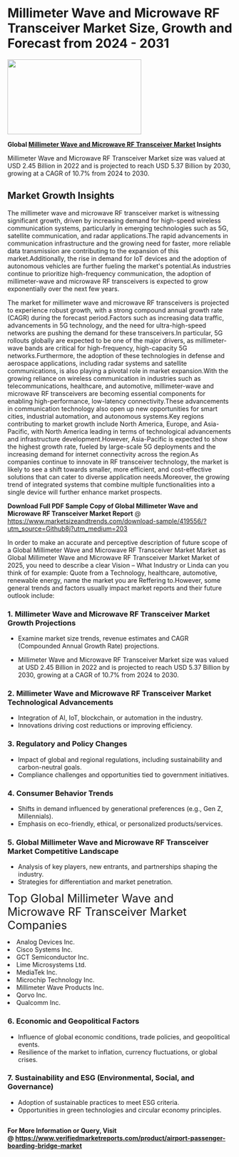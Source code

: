 <H1>Millimeter Wave and Microwave RF Transceiver Market Size, Growth and Forecast from 2024 - 2031</H1><img class="aligncenter size-medium wp-image-584254" src="https://thirdeyenews.in/wp-content/uploads/2024/09/Global-Market-Research-300x168.jpeg" alt="" width="300" height="168" /><p><strong>Global&nbsp;<a href="https://www.marketsizeandtrends.com/download-sample/419556/?utm_source=Github8j?utm_medium=203">Millimeter Wave and Microwave RF Transceiver Market</a> Insights</strong></p><p>Millimeter Wave and Microwave RF Transceiver Market size was valued at USD 2.45 Billion in 2022 and is projected to reach USD 5.37 Billion by 2030, growing at a CAGR of 10.7% from 2024 to 2030.</p><p><h2>Market Growth Insights</h2> <p>The millimeter wave and microwave RF transceiver market is witnessing significant growth, driven by increasing demand for high-speed wireless communication systems, particularly in emerging technologies such as 5G, satellite communication, and radar applications.The rapid advancements in communication infrastructure and the growing need for faster, more reliable data transmission are contributing to the expansion of this market.Additionally, the rise in demand for IoT devices and the adoption of autonomous vehicles are further fueling the market's potential.As industries continue to prioritize high-frequency communication, the adoption of millimeter-wave and microwave RF transceivers is expected to grow exponentially over the next few years.</p> <p>The market for millimeter wave and microwave RF transceivers is projected to experience robust growth, with a strong compound annual growth rate (CAGR) during the forecast period.Factors such as increasing data traffic, advancements in 5G technology, and the need for ultra-high-speed networks are pushing the demand for these transceivers.In particular, 5G rollouts globally are expected to be one of the major drivers, as millimeter-wave bands are critical for high-frequency, high-capacity 5G networks.Furthermore, the adoption of these technologies in defense and aerospace applications, including radar systems and satellite communications, is also playing a pivotal role in market expansion.With the growing reliance on wireless communication in industries such as telecommunications, healthcare, and automotive, millimeter-wave and microwave RF transceivers are becoming essential components for enabling high-performance, low-latency connectivity.These advancements in communication technology also open up new opportunities for smart cities, industrial automation, and autonomous systems.Key regions contributing to market growth include North America, Europe, and Asia-Pacific, with North America leading in terms of technological advancements and infrastructure development.However, Asia-Pacific is expected to show the highest growth rate, fueled by large-scale 5G deployments and the increasing demand for internet connectivity across the region.As companies continue to innovate in RF transceiver technology, the market is likely to see a shift towards smaller, more efficient, and cost-effective solutions that can cater to diverse application needs.Moreover, the growing trend of integrated systems that combine multiple functionalities into a single device will further enhance market prospects.<p><span class=""><strong>Download Full PDF Sample Copy of Global Millimeter Wave and Microwave RF Transceiver Market Report</strong> @ <a href="https://www.marketsizeandtrends.com/download-sample/419556/?utm_source=Github8j?utm_medium=203" target="_blank">https://www.marketsizeandtrends.com/download-sample/419556/?utm_source=Github8j?utm_medium=203</a></span></p><p>In order to make an accurate and perceptive description of future scope of a Global&nbsp;Millimeter Wave and Microwave RF Transceiver Market Market as Global&nbsp;Millimeter Wave and Microwave RF Transceiver Market Market of 2025, you need to describe a clear Vision &ndash; What Industry or Linda can you think of for example: Quote from a Technology, healthcare, automotive, renewable energy, name the market you are Reffering to.However, some general trends and factors usually impact market reports and their future outlook include:</p><h3>1.&nbsp;<strong>Millimeter Wave and Microwave RF Transceiver Market Growth Projections</strong></h3><ul><li>Examine market size trends, revenue estimates and CAGR (Compounded Annual Growth Rate) projections.</li><li><p>Millimeter Wave and Microwave RF Transceiver Market size was valued at USD 2.45 Billion in 2022 and is projected to reach USD 5.37 Billion by 2030, growing at a CAGR of 10.7% from 2024 to 2030.</p></li></ul><h3>2.&nbsp;<strong>Millimeter Wave and Microwave RF Transceiver Market Technological Advancements</strong></h3><ul><li>Integration of AI, IoT, blockchain, or automation in the industry.</li><li>Innovations driving cost reductions or improving efficiency.</li></ul><h3>3.&nbsp;<strong>Regulatory and Policy Changes</strong></h3><ul><li>Impact of global and regional regulations, including sustainability and carbon-neutral goals.</li><li>Compliance challenges and opportunities tied to government initiatives.</li></ul><h3>4.&nbsp;<strong>Consumer Behavior Trends</strong></h3><ul><li>Shifts in demand influenced by generational preferences (e.g., Gen Z, Millennials).</li><li>Emphasis on eco-friendly, ethical, or personalized products/services.</li></ul><h3>5.&nbsp;<strong>Global Millimeter Wave and Microwave RF Transceiver Market Competitive Landscape</strong></h3><ul><li>Analysis of key players, new entrants, and partnerships shaping the industry.</li><li>Strategies for differentiation and market penetration.</li></ul><p data-pm-slice="1 1 []"><span style="color: inherit; font-family: inherit; font-size: 25px;">Top Global Millimeter Wave and Microwave RF Transceiver Market Companies</span></p><div class="" data-test-id=""><p><li>Analog Devices Inc.</li><li> Cisco Systems Inc.</li><li> GCT Semiconductor Inc.</li><li> Lime Microsystems Ltd.</li><li> MediaTek Inc.</li><li> Microchip Technology Inc.</li><li> Millimeter Wave Products Inc.</li><li> Qorvo Inc.</li><li> Qualcomm Inc.</li></p></div><h3>6.&nbsp;<strong>Economic and Geopolitical Factors</strong></h3><ul><li>Influence of global economic conditions, trade policies, and geopolitical events.</li><li>Resilience of the market to inflation, currency fluctuations, or global crises.</li></ul><h3>7.&nbsp;<strong>Sustainability and ESG (Environmental, Social, and Governance)</strong></h3><ul><li>Adoption of sustainable practices to meet ESG criteria.</li><li>Opportunities in green technologies and circular economy principles.</li></ul><h2><strong style="font-size: 14px;">For More Information or Query, Visit @&nbsp;</strong><a style="background-color: #ffffff; font-size: 14px;" href="https://www.marketsizeandtrends.com/report/millimeter-wave-and-microwave-rf-transceiver-market/" target="_blank">https://www.verifiedmarketreports.com/product/airport-passenger-boarding-bridge-market</a></h2>
